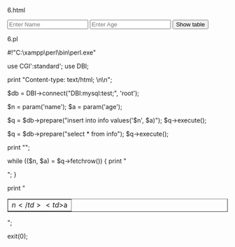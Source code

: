 6.html

<form action="http://localhost/cgi-bin/6.pl">
    <input type="text" name="name" placeholder="Enter Name">
    <input type="text" name="age" placeholder="Enter Age">
    <input type="Submit" value="Show table"/>
</form>

6.pl

#!"C:\xampp\perl\bin\perl.exe"

use CGI':standard';
use DBI;

print "Content-type: text/html; \n\n";

$db = DBI->connect("DBI:mysql:test;", 'root');

$n = param('name');
$a = param('age');

$q = $db->prepare("insert into info values('$n', $a)");
$q->execute();

$q = $db->prepare("select * from info");
$q->execute();

print "<table border=1px>";

while (($n, $a) = $q->fetchrow()) {
    print "<tr> <td>$n</td> <td>$a</td> </tr>";
}

print "</table>";

exit(0);
